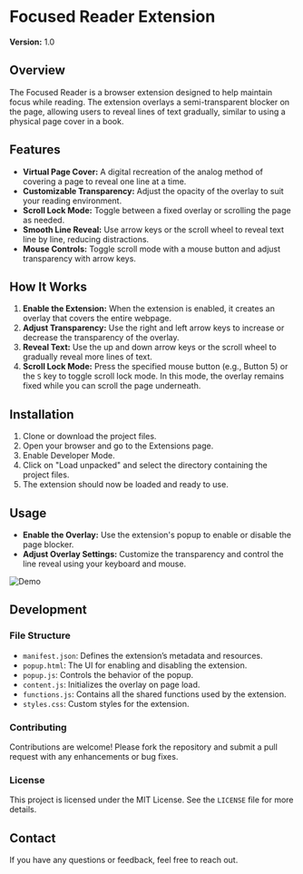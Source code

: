 # Focused Reader Extension

**Version:** 1.0

## Overview

The Focused Reader is a browser extension designed to help maintain focus while reading. The extension overlays a semi-transparent blocker on the page, allowing users to reveal lines of text gradually, similar to using a physical page cover in a book.

## Features

- **Virtual Page Cover:** A digital recreation of the analog method of covering a page to reveal one line at a time.
- **Customizable Transparency:** Adjust the opacity of the overlay to suit your reading environment.
- **Scroll Lock Mode:** Toggle between a fixed overlay or scrolling the page as needed.
- **Smooth Line Reveal:** Use arrow keys or the scroll wheel to reveal text line by line, reducing distractions.
- **Mouse Controls:** Toggle scroll mode with a mouse button and adjust transparency with arrow keys.

## How It Works

1. **Enable the Extension:** When the extension is enabled, it creates an overlay that covers the entire webpage.
2. **Adjust Transparency:** Use the right and left arrow keys to increase or decrease the transparency of the overlay.
3. **Reveal Text:** Use the up and down arrow keys or the scroll wheel to gradually reveal more lines of text.
4. **Scroll Lock Mode:** Press the specified mouse button (e.g., Button 5) or the `S` key to toggle scroll lock mode. In this mode, the overlay remains fixed while you can scroll the page underneath.

## Installation

1. Clone or download the project files.
2. Open your browser and go to the Extensions page.
3. Enable Developer Mode.
4. Click on "Load unpacked" and select the directory containing the project files.
5. The extension should now be loaded and ready to use.

## Usage

- **Enable the Overlay:** Use the extension's popup to enable or disable the page blocker.
- **Adjust Overlay Settings:** Customize the transparency and control the line reveal using your keyboard and mouse.

![Demo](https://github.com/tomemme/focusedReader/blob/main/toolDemo.gif)

## Development

### File Structure

- `manifest.json`: Defines the extension’s metadata and resources.
- `popup.html`: The UI for enabling and disabling the extension.
- `popup.js`: Controls the behavior of the popup.
- `content.js`: Initializes the overlay on page load.
- `functions.js`: Contains all the shared functions used by the extension.
- `styles.css`: Custom styles for the extension.

### Contributing

Contributions are welcome! Please fork the repository and submit a pull request with any enhancements or bug fixes.

### License

This project is licensed under the MIT License. See the `LICENSE` file for more details.

## Contact

If you have any questions or feedback, feel free to reach out.
